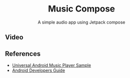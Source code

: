 <h1 align="center">Music Compose</h1>
<p align="center">
A simple audio app using Jetpack compose
</p>

## Video
<p align="center">  
 
</p>

## References
- [Universal Android Music Player Sample](https://github.com/android/uamp)
- [Android Developers Guide](https://developer.android.com/guide/topics/media-apps/audio-app/building-an-audio-app)
